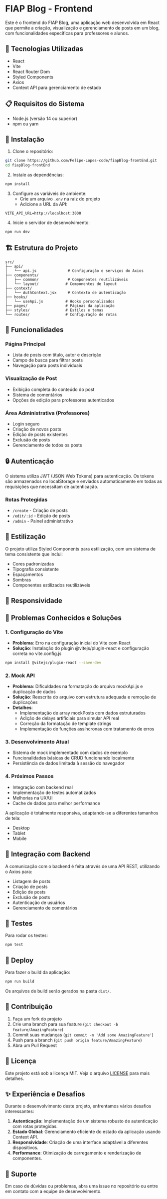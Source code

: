 # FIAP Blog - Frontend

Este é o frontend do FIAP Blog, uma aplicação web desenvolvida em React que permite a criação, visualização e gerenciamento de posts em um blog, com funcionalidades específicas para professores e alunos.

## 🚀 Tecnologias Utilizadas

- React
- Vite
- React Router Dom
- Styled Components
- Axios
- Context API para gerenciamento de estado

## 📋 Requisitos do Sistema

- Node.js (versão 14 ou superior)
- npm ou yarn

## 🔧 Instalação

1. Clone o repositório:
```bash
git clone https://github.com/Felipe-Lopes-code/fiapBlog-frontEnd.git
cd fiapBlog-frontEnd
```

2. Instale as dependências:
```bash
npm install
```

3. Configure as variáveis de ambiente:
   - Crie um arquivo `.env` na raiz do projeto
   - Adicione a URL da API:
```env
VITE_API_URL=http://localhost:3000
```

4. Inicie o servidor de desenvolvimento:
```bash
npm run dev
```

## 🏗️ Estrutura do Projeto

```
src/
├── api/
│   └── api.js              # Configuração e serviços do Axios
├── components/
│   ├── common/             # Componentes reutilizáveis
│   └── layout/            # Componentes de layout
├── context/
│   └── AuthContext.jsx     # Contexto de autenticação
├── hooks/
│   └── useApi.js          # Hooks personalizados
├── pages/                 # Páginas da aplicação
├── styles/                # Estilos e temas
└── routes/                # Configuração de rotas
```

## 📱 Funcionalidades

### Página Principal
- Lista de posts com título, autor e descrição
- Campo de busca para filtrar posts
- Navegação para posts individuais

### Visualização de Post
- Exibição completa do conteúdo do post
- Sistema de comentários
- Opções de edição para professores autenticados

### Área Administrativa (Professores)
- Login seguro
- Criação de novos posts
- Edição de posts existentes
- Exclusão de posts
- Gerenciamento de todos os posts

## 🔒 Autenticação

O sistema utiliza JWT (JSON Web Tokens) para autenticação. Os tokens são armazenados no localStorage e enviados automaticamente em todas as requisições que necessitam de autenticação.

### Rotas Protegidas
- `/create` - Criação de posts
- `/edit/:id` - Edição de posts
- `/admin` - Painel administrativo

## 🎨 Estilização

O projeto utiliza Styled Components para estilização, com um sistema de tema consistente que inclui:
- Cores padronizadas
- Tipografia consistente
- Espaçamentos
- Sombras
- Componentes estilizados reutilizáveis

## 📱 Responsividade

## 🐞 Problemas Conhecidos e Soluções

### 1. Configuração do Vite
- **Problema**: Erro na configuração inicial do Vite com React
- **Solução**: Instalação do plugin @vitejs/plugin-react e configuração correta no vite.config.js
```bash
npm install @vitejs/plugin-react --save-dev
```

### 2. Mock API
- **Problema**: Dificuldades na formatação do arquivo mockApi.js e duplicação de dados
- **Solução**: Reescrita do arquivo com estrutura adequada e remoção de duplicações
- **Detalhes**: 
  - Implementação de array mockPosts com dados estruturados
  - Adição de delays artificiais para simular API real
  - Correção da formatação de template strings
  - Implementação de funções assíncronas com tratamento de erros

### 3. Desenvolvimento Atual
- Sistema de mock implementado com dados de exemplo
- Funcionalidades básicas de CRUD funcionando localmente
- Persistência de dados limitada à sessão do navegador

### 4. Próximos Passos
- Integração com backend real
- Implementação de testes automatizados
- Melhorias na UX/UI
- Cache de dados para melhor performance

A aplicação é totalmente responsiva, adaptando-se a diferentes tamanhos de tela:
- Desktop
- Tablet
- Mobile

## 🔄 Integração com Backend

A comunicação com o backend é feita através de uma API REST, utilizando o Axios para:
- Listagem de posts
- Criação de posts
- Edição de posts
- Exclusão de posts
- Autenticação de usuários
- Gerenciamento de comentários

## 🧪 Testes

Para rodar os testes:
```bash
npm test
```

## 🚀 Deploy

Para fazer o build da aplicação:
```bash
npm run build
```

Os arquivos de build serão gerados na pasta `dist/`.

## 👥 Contribuição

1. Faça um fork do projeto
2. Crie uma branch para sua feature (`git checkout -b feature/AmazingFeature`)
3. Commit suas mudanças (`git commit -m 'Add some AmazingFeature'`)
4. Push para a branch (`git push origin feature/AmazingFeature`)
5. Abra um Pull Request

## 📝 Licença

Este projeto está sob a licença MIT. Veja o arquivo [LICENSE](LICENSE) para mais detalhes.

## ✨ Experiência e Desafios

Durante o desenvolvimento deste projeto, enfrentamos vários desafios interessantes:

1. **Autenticação**: Implementação de um sistema robusto de autenticação com rotas protegidas.
2. **Estado Global**: Gerenciamento eficiente do estado da aplicação usando Context API.
3. **Responsividade**: Criação de uma interface adaptável a diferentes dispositivos.
4. **Performance**: Otimização de carregamento e renderização de componentes.

## 🤝 Suporte

Em caso de dúvidas ou problemas, abra uma issue no repositório ou entre em contato com a equipe de desenvolvimento.